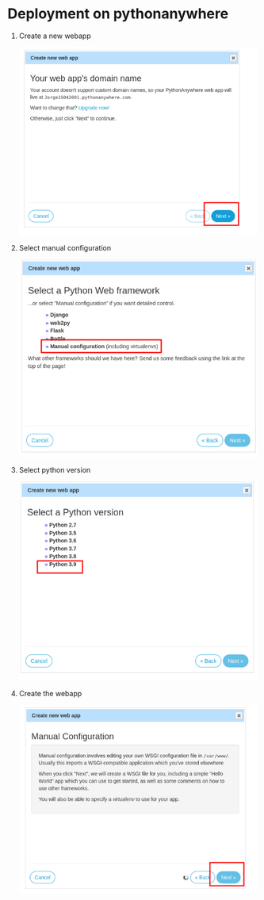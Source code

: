 # Deployment on pythonanywhere

1. Create a new webapp

    ![Create a new webapp](./images/first.png)


1. Select manual configuration

    ![Select manual configuration](./images/second.png)

1. Select python version

    ![Select python3.9](./images/third.png)

1. Create the webapp

    ![Click next](./images/fourth.png)
